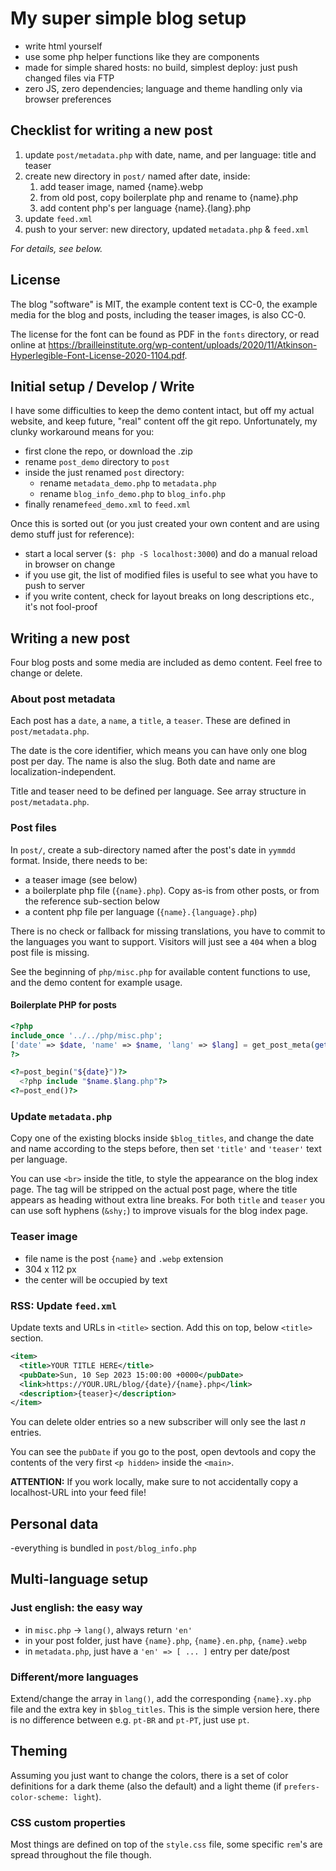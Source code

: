 # My super simple blog setup

- write html yourself
- use some php helper functions like they are components
- made for simple shared hosts: no build, simplest deploy: just push changed files via FTP
- zero JS, zero dependencies; language and theme handling only via browser preferences

## Checklist for writing a new post

1. update `post/metadata.php` with date, name, and per language: title and teaser
2. create new directory in `post/` named after date, inside:
    1. add teaser image, named {name}.webp
    2. from old post, copy boilerplate php and rename to {name}.php
    3. add content php's per language {name}.{lang}.php
3. update `feed.xml`
4. push to your server: new directory, updated `metadata.php` & `feed.xml`

_For details, see below._

## License

The blog "software" is MIT, the example content text is CC-0, the example media for the blog and posts, including the teaser images, is also CC-0.

The license for the font can be found as PDF in the `fonts` directory, or read online at https://brailleinstitute.org/wp-content/uploads/2020/11/Atkinson-Hyperlegible-Font-License-2020-1104.pdf.

## Initial setup / Develop / Write

I have some difficulties to keep the demo content intact, but off my actual website, and keep future, "real" content off the git repo. Unfortunately, my clunky workaround means for you:

- first clone the repo, or download the .zip
- rename `post_demo` directory to `post`
- inside the just renamed `post` directory:
  - rename `metadata_demo.php` to `metadata.php`
  - rename `blog_info_demo.php` to `blog_info.php`
- finally rename`feed_demo.xml` to `feed.xml`

Once this is sorted out (or you just created your own content and are using demo stuff just for reference):

- start a local server (`$: php -S localhost:3000`) and do a manual reload in browser on change
- if you use git, the list of modified files is useful to see what you have to push to server
- if you write content, check for layout breaks on long descriptions etc., it's not fool-proof

## Writing a new post

Four blog posts and some media are included as demo content. Feel free to change or delete. 

### About post metadata

Each post has a `date`, a `name`, a `title`, a `teaser`. These are defined in `post/metadata.php`.

The date is the core identifier, which means you can have only one blog post per day. The name is also the slug. Both date and name are localization-independent.

Title and teaser need to be defined per language. See array structure in `post/metadata.php`.

### Post files

In `post/`, create a sub-directory named after the post's date in `yymmdd` format. Inside, there needs to be:

- a teaser image (see below)
- a boilerplate php file (`{name}.php`). Copy as-is from other posts, or from the reference sub-section below
- a content php file per language (`{name}.{language}.php`)

There is no check or fallback for missing translations, you have to commit to the languages you want to support. Visitors will just see a `404` when a blog post file is missing.

See the beginning of `php/misc.php` for available content functions to use, and the demo content for example usage.

#### Boilerplate PHP for posts
```php
<?php
include_once '../../php/misc.php';
['date' => $date, 'name' => $name, 'lang' => $lang] = get_post_meta(getcwd());
?>

<?=post_begin("${date}")?>
  <?php include "$name.$lang.php"?>
<?=post_end()?>
```

### Update `metadata.php`

Copy one of the existing blocks inside `$blog_titles`, and change the date and name according to the steps before, then set `'title'` and `'teaser'` text per language.

You can use `<br>` inside the title, to style the appearance on the blog index page. The tag will be stripped on the actual post page, where the title appears as heading without extra line breaks. For both `title` and `teaser` you can use soft hyphens (`&shy;`) to improve visuals for the blog index page.

### Teaser image

- file name is the post `{name}` and `.webp` extension
- 304 x 112 px
- the center will be occupied by text

### RSS: Update `feed.xml`

Update texts and URLs in `<title>` section.
Add this on top, below `<title>` section. 
```xml
<item>
  <title>YOUR TITLE HERE</title>
  <pubDate>Sun, 10 Sep 2023 15:00:00 +0000</pubDate>
  <link>https://YOUR.URL/blog/{date}/{name}.php</link>
  <description>{teaser}</description>
</item>
```
You can delete older entries so a new subscriber will only see the last _n_ entries.

You can see the `pubDate` if you go to the post, open devtools and copy the contents of the very first `<p hidden>` inside the `<main>`.

__ATTENTION:__ If you work locally, make sure to not accidentally copy a localhost-URL into your feed file!

## Personal data

 -everything is bundled in `post/blog_info.php`

## Multi-language setup

### Just english: the easy way

- in `misc.php` -> `lang()`, always return `'en'`
- in your post folder, just have `{name}.php`, `{name}.en.php`, `{name}.webp`
- in `metadata.php`, just have a `'en' => [ ... ]` entry per date/post

### Different/more languages

Extend/change the array in `lang()`, add the corresponding `{name}.xy.php` file and the extra key in `$blog_titles`. This is the simple version here, there is no difference between e.g. `pt-BR` and `pt-PT`, just use `pt`.

## Theming

Assuming you just want to change the colors, there is a set of color definitions for a dark theme (also the default) and a light theme (if `prefers-color-scheme: light`).

### CSS custom properties

Most things are defined on top of the `style.css` file, some specific `rem`'s are spread throughout the file though.